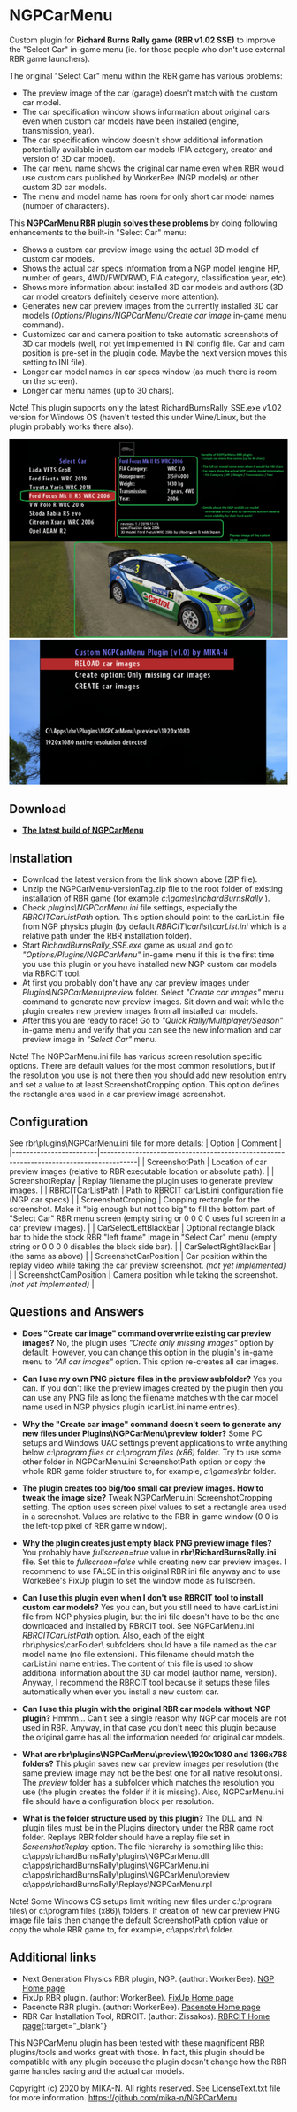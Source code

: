 # NGPCarMenu

Custom plugin for **Richard Burns Rally game (RBR v1.02 SSE)** to improve the "Select Car" in-game menu (ie. for those people who don't use external RBR game launchers). 

The original "Select Car" menu within the RBR game has various problems:
- The preview image of the car (garage) doesn't match with the custom car model.
- The car specification window shows information about original cars even when custom car models have been installed (engine, transmission, year).
- The car specification window doesn't show additional information potentially available in custom car models (FIA category, creator and version of 3D car model).
- The car menu name shows the original car name even when RBR would use custom cars published by WorkerBee (NGP models) or other custom 3D car models. 
- The menu and model name has room for only short car model names (number of characters).

This **NGPCarMenu RBR plugin solves these problems** by doing following enhancements to the built-in "Select Car" menu:
- Shows a custom car preview image using the actual 3D model of custom car models.
- Shows the actual car specs information from a NGP model (engine HP, number of gears, 4WD/FWD/RWD, FIA category, classification year, etc).
- Shows more information about installed 3D car models and authors (3D car model creators definitely deserve more attention).
- Generates new car preview images from the currently installed 3D car models (*Options/Plugins/NGPCarMenu/Create car image* in-game menu command).
- Customized car and camera position to take automatic screenshots of 3D car models (well, not yet implemented in INI config file. Car and cam position is pre-set in the plugin code. Maybe the next version moves this setting to INI file).
- Longer car model names in car specs window (as much there is room on the screen).
- Longer car menu names (up to 30 chars).

Note! This plugin supports only the latest RichardBurnsRally_SSE.exe v1.02 version for Windows OS (haven't tested this under Wine/Linux, but the plugin probably works there also).

![](misc/NGPCarMenu_SelectCarMenu.png)
![](misc/NGPCarMenu_PluginMenu.png)

## Download
- **[The latest build of NGPCarMenu](https://github.com/mika-n/NGPCarMenu/releases)**

## Installation
- Download the latest version from the link shown above (ZIP file).
- Unzip the NGPCarMenu-versionTag.zip file to the root folder of existing installation of RBR game (for example *c:\games\richardBurnsRally* ).
- Check *plugins\NGPCarMenu.ini* file settings, especially the *RBRCITCarListPath* option. This option should point to the carList.ini file from NGP physics plugin (by default *RBRCIT\carlist\carList.ini* which is a relative path under the RBR installation folder).
- Start *RichardBurnsRally_SSE.exe* game as usual and go to *"Options/Plugins/NGPCarMenu"* in-game menu if this is the first time you use this plugin or you have installed new NGP custom car models via RBRCIT tool.
- At first you probably don't have any car preview images under *Plugins\NGPCarMenu\preview* folder. Select *"Create car images"* menu command to generate new preview images. Sit down and wait while the plugin creates new preview images from all installed car models.
- After this you are ready to race! Go to *"Quick Rally/Multiplayer/Season"* in-game menu and verify that you can see the new information and car preview image in *"Select Car"* menu.

Note! The NGPCarMenu.ini file has various screen resolution specific options. There are default values for the most common resolutions, but if the resolution you use is not there then you should add new resolution entry and set a value to at least ScreenshotCropping option. This option defines the rectangle area used in a car preview image screenshot.

## Configuration
See rbr\plugins\NGPCarMenu.ini file for more details:
| Option                 | Comment                                                                                |
|------------------------|----------------------------------------------------------------------------------------|
| ScreenshotPath         | Location of car preview images (relative to RBR executable location or absolute path). |
| ScreenshotReplay       | Replay filename the plugin uses to generate preview images. |
| RBRCITCarListPath      | Path to RBRCIT carList.ini configuration file (NGP car specs) |
| ScreenshotCropping     | Cropping rectangle for the screenshot. Make it "big enough but not too big" to fill the bottom part of "Select Car" RBR menu screen (empty string or 0 0 0 0 uses full screen in a car preview images). |
| CarSelectLeftBlackBar  | Optional rectangle black bar to hide the stock RBR "left frame" image in "Select Car" menu (empty string or 0 0 0 0 disables the black side bar). |
| CarSelectRightBlackBar | (the same as above) |
| ScreenshotCarPosition  | Car position within the replay video while taking the car preview screenshot. *(not yet implemented)* |
| ScreenshotCamPosition  | Camera position while taking the screenshot. *(not yet implemented)* |

## Questions and Answers
- **Does "Create car image" command overwrite existing car preview images?** No, the plugin uses *"Create only missing images"* option by default. However, you can change this option in the plugin's in-game menu to *"All car images"* option. This option re-creates all car images.
- **Can I use my own PNG picture files in the preview subfolder?** Yes you can. If you don't like the preview images created by the plugin then you can use any PNG file as long the filename matches with the car model name used in NGP physics plugin (carList.ini name entries).
- **Why the "Create car image" command doesn't seem to generate any new files under Plugins\NGPCarMenu\preview folder?** Some PC setups and Windows UAC settings prevent applications to write anything below *c:\program files* or *c:\program files (x86)* folder. Try to use some other folder in NGPCarMenu.ini ScreenshotPath option or copy the whole RBR game folder structure to, for example, *c:\games\rbr* folder.
- **The plugin creates too big/too small car preview images. How to tweak the image size?** Tweak NGPCarMenu.ini ScreenshotCropping setting. The option uses screen pixel values to set a rectangle area used in a screenshot. Values are relative to the RBR in-game window (0 0 is the left-top pixel of RBR game window).
- **Why the plugin creates just empty black PNG preview image files?** You probably have *fullscreen=true* value in **rbr\RichardBurnsRally.ini** file. Set this to *fullscreen=false* while creating new car preview images. I recommend to use FALSE in this original RBR ini file anyway and to use WorkeBee's FixUp plugin to set the window mode as fullscreen.
- **Can I use this plugin even when I don't use RBRCIT tool to install custom car models?** Yes you can, but you still need to have carList.ini file from NGP physics plugin, but the ini file doesn't have to be the one downloaded and installed by RBRCIT tool. See NGPCarMenu.ini *RBRCITCarListPath* option. Also, each of the eight rbr\physics\carFolder\ subfolders should have a file named as the car model name (no file extension). This filename should match the carList.ini name entries. The content of this file is used to show additional information about the 3D car model (author name, version). Anyway, I recommend the RBRCIT tool because it setups these files automatically when ever you install a new custom car.
- **Can I use this plugin with the original RBR car models without NGP plugin?** Hmmm... Can't see a single reason why NGP car models are not used in RBR. Anyway, in that case you don't need this plugin because the original game has all the information needed for original car models.
- **What are rbr\plugins\NGPCarMenu\preview\1920x1080 and 1366x768 folders?** This plugin saves new car preview images per resolution (the same preview image may not be the best one for all native resolutions). The *preview* folder has a subfolder which matches the resolution you use (the plugin creates the folder if it is missing). Also, NGPCarMenu.ini file should have a configuration block per resolution.

- **What is the folder structure used by this plugin?** The DLL and INI plugin files must be in the Plugins directory under the RBR game root folder. Replays RBR folder should have a replay file set in *ScreenshotReplay* option. The file hierarchy is something like this:
   c:\apps\richardBurnsRally\plugins\NGPCarMenu.dll
   c:\apps\richardBurnsRally\plugins\NGPCarMenu.ini
   c:\apps\richardBurnsRally\plugins\NGPCarMenu\preview\
   c:\apps\richardBurnsRally\Replays\NGPCarMenu.rpl

Note! Some Windows OS setups limit writing new files under c:\program files\ or c:\program files (x86)\ folders. If creation of new car preview PNG image file fails then change the default ScreenshotPath option value or copy the whole RBR game to, for example, c:\apps\rbr\ folder.

## Additional links
- Next Generation Physics RBR plugin, NGP. (author: WorkerBee). [NGP Home page](http://www.ly-racing.de/viewtopic.php?t=7878)
- FixUp RBR plugin. (author: WorkerBee). [FixUp Home page](http://www.ly-racing.de/viewtopic.php?t=7878)
- Pacenote RBR plugin. (author: WorkerBee). [Pacenote Home page](http://www.ly-racing.de/viewtopic.php?t=6848)
- RBR Car Installation Tool, RBRCIT. (author: Zissakos). [RBRCIT Home page](https://github.com/zissakos/RBRCIT){:target="_blank"}
 
This NGPCarMenu plugin has been tested with these magnificent RBR plugins/tools and works great with those. In fact, this plugin should be compatible with any plugin because the plugin doesn't change how the RBR game handles racing and the actual car models.

Copyright (c) 2020 by MIKA-N. All rights reserved. See LicenseText.txt file for more information. https://github.com/mika-n/NGPCarMenu
